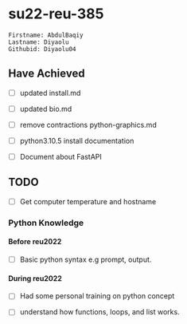 # su22-reu-385

```
Firstname: AbdulBaqiy
Lastname: Diyaolu
Githubid: Diyaolu04
```
## Have Achieved
- [ ] updated install.md
 
- [ ] updated bio.md
 
- [ ] remove contractions python-graphics.md
 
- [ ] python3.10.5 install documentation

- [ ] Document about FastAPI
 
 ## TODO
 - [ ] Get computer temperature and hostname 


 
 ### Python Knowledge
 
 #### Before reu2022
- [ ] Basic python syntax e.g prompt, output.

 #### During reu2022
- [ ] Had some personal training on python concept
- [ ] understand how functions, loops, and list works.

